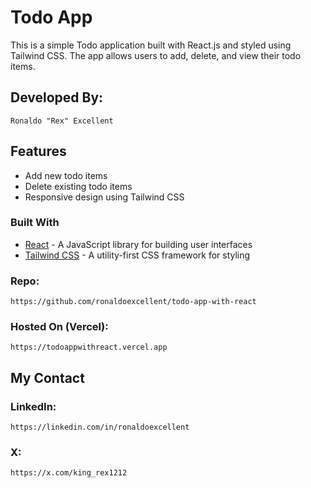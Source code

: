# Todo App

This is a simple Todo application built with React.js and styled using Tailwind CSS. The app allows users to add, delete, and view their todo items.

## Developed By:
    Ronaldo "Rex" Excellent

## Features
- Add new todo items
- Delete existing todo items
- Responsive design using Tailwind CSS

### Built With
- [React](https://reactjs.org/) - A JavaScript library for building user interfaces
- [Tailwind CSS](https://tailwindcss.com/) - A utility-first CSS framework for styling

### Repo:
    https://github.com/ronaldoexcellent/todo-app-with-react

### Hosted On (Vercel):
    https://todoappwithreact.vercel.app
    

## My Contact

### LinkedIn:
    https://linkedin.com/in/ronaldoexcellent

### X:
    https://x.com/king_rex1212